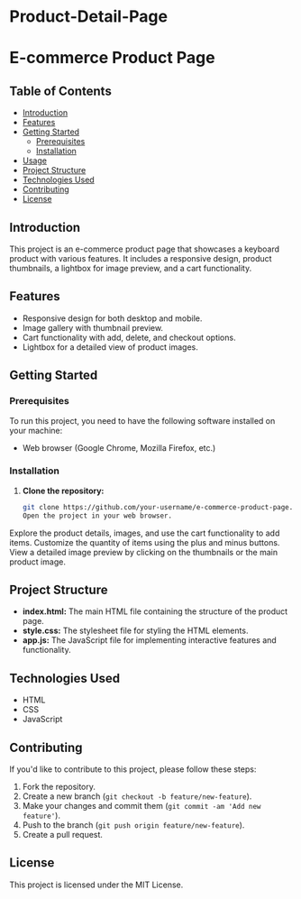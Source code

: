 # Product-Detail-Page
# E-commerce Product Page

## Table of Contents

- [Introduction](#introduction)
- [Features](#features)
- [Getting Started](#getting-started)
  - [Prerequisites](#prerequisites)
  - [Installation](#installation)
- [Usage](#usage)
- [Project Structure](#project-structure)
- [Technologies Used](#technologies-used)
- [Contributing](#contributing)
- [License](#license)

## Introduction

This project is an e-commerce product page that showcases a keyboard product with various features. It includes a responsive design, product thumbnails, a lightbox for image preview, and a cart functionality.

## Features

- Responsive design for both desktop and mobile.
- Image gallery with thumbnail preview.
- Cart functionality with add, delete, and checkout options.
- Lightbox for a detailed view of product images.

## Getting Started

### Prerequisites

To run this project, you need to have the following software installed on your machine:

- Web browser (Google Chrome, Mozilla Firefox, etc.)

### Installation

1. **Clone the repository:**

   ```bash
   git clone https://github.com/your-username/e-commerce-product-page.git
   Open the project in your web browser.
Explore the product details, images, and use the cart functionality to add items.
Customize the quantity of items using the plus and minus buttons.
View a detailed image preview by clicking on the thumbnails or the main product image.

## Project Structure

- **index.html:** The main HTML file containing the structure of the product page.
- **style.css:** The stylesheet file for styling the HTML elements.
- **app.js:** The JavaScript file for implementing interactive features and functionality.

## Technologies Used

- HTML
- CSS
- JavaScript

## Contributing

If you'd like to contribute to this project, please follow these steps:

1. Fork the repository.
2. Create a new branch (`git checkout -b feature/new-feature`).
3. Make your changes and commit them (`git commit -am 'Add new feature'`).
4. Push to the branch (`git push origin feature/new-feature`).
5. Create a pull request.

## License

This project is licensed under the MIT License.

